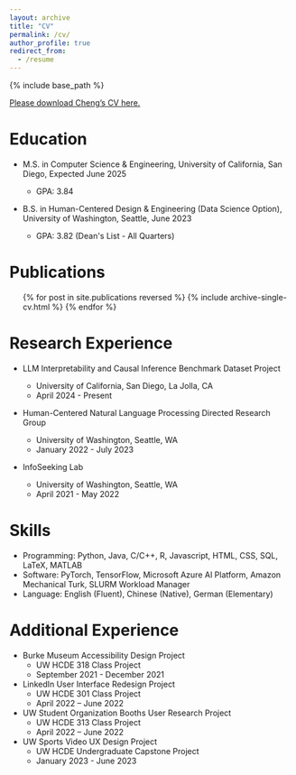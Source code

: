 ```yaml
---
layout: archive
title: "CV"
permalink: /cv/
author_profile: true
redirect_from:
  - /resume
---
```


{% include base_path %}

<a href = "http://chengguo2000.github.io/files/ChengGuo_CV.pdf">Please download Cheng’s CV here.</a>

Education
======
* M.S. in Computer Science & Engineering, University of California, San Diego, Expected June 2025
  * GPA: 3.84

* B.S. in Human-Centered Design & Engineering (Data Science Option), University of Washington, Seattle, June 2023
  * GPA: 3.82 (Dean's List - All Quarters)

Publications
======
  <ul>{% for post in site.publications reversed %}
    {% include archive-single-cv.html %}
  {% endfor %}</ul>

Research Experience
======
* LLM Interpretability and Causal Inference Benchmark Dataset Project
  * University of California, San Diego, La Jolla, CA
  * April 2024 - Present

* Human-Centered Natural Language Processing Directed Research Group
  * University of Washington, Seattle, WA
  * January 2022 - July 2023

* InfoSeeking Lab
  * University of Washington, Seattle, WA
  * April 2021 - May 2022
  
Skills
======
* Programming: Python, Java, C/C++, R, Javascript, HTML, CSS, SQL, LaTeX, MATLAB
* Software: PyTorch, TensorFlow, Microsoft Azure AI Platform, Amazon Mechanical Turk, SLURM Workload Manager
* Language: English (Fluent), Chinese (Native), German (Elementary)

Additional Experience
======
* Burke Museum Accessibility Design Project 
  * UW HCDE 318 Class Project
  * September 2021 - December 2021
* LinkedIn User Interface Redesign Project 
  * UW HCDE 301 Class Project
  * April 2022 – June 2022 
* UW Student Organization Booths User Research Project 
  * UW HCDE 313 Class Project
  * April 2022 – June 2022 
* UW Sports Video UX Design Project 
  * UW HCDE Undergraduate Capstone Project
  * January 2023 - June 2023